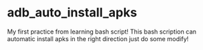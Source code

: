 # adb_auto_install_apks
My first practice from learning bash script!
This bash scription can automatic install apks in the right direction just do some modify!
